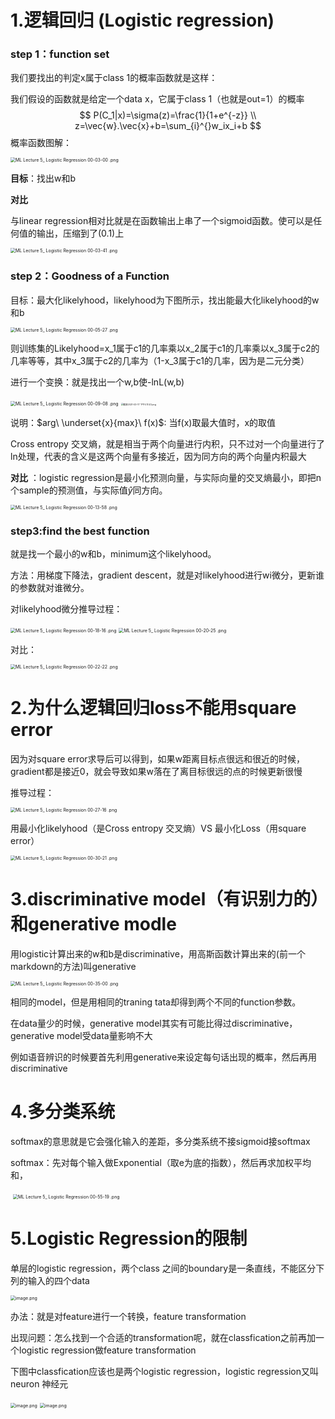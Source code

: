 # 1.逻辑回归 (Logistic regression)

### step 1：function set

我们要找出的判定x属于class 1的概率函数就是这样：

我们假设的函数就是给定一个data x，它属于class 1（也就是out=1）的概率
$$
P(C_1|x)=\sigma(z)=\frac{1}{1+e^{-z}}
\\
z=\vec{w}.\vec{x}+b=\sum_{i}^{}w_ix_i+b
$$
概率函数图解：

<img src="https://i.loli.net/2021/03/17/7DWbJS3OzmuEFi8.png" alt="ML Lecture 5_ Logistic Regression 00-03-00 .png" style="zoom:50%;" />

**目标**：找出w和b

**对比**

与linear regression相对比就是在函数输出上串了一个sigmoid函数。使可以是任何值的输出，压缩到了(0.1)上

<img src="https://i.loli.net/2021/03/17/yXqwCU87vVOfxMm.png" alt="ML Lecture 5_ Logistic Regression 00-03-41 .png" style="zoom:50%;" />

### step 2：Goodness of a Function

目标：最大化likelyhood，likelyhood为下图所示，找出能最大化likelyhood的w和b

<img src="https://i.loli.net/2021/03/17/H3rYmeRK6swEuWJ.png" alt="ML Lecture 5_ Logistic Regression 00-05-27 .png" style="zoom:50%;" />

则训练集的Likelyhood=x_1属于c1的几率乘以x_2属于c1的几率乘以x_3属于c2的几率等等，其中x_3属于c2的几率为（1-x_3属于c1的几率，因为是二元分类）

进行一个变换：就是找出一个w,b使-lnL(w,b)

<img src="https://i.loli.net/2021/03/17/TH56shYufg2antk.png" alt="ML Lecture 5_ Logistic Regression 00-09-08 .png" style="zoom:50%;" />

<img src="https://i.loli.net/2021/03/17/8YkvtBSGc9UpVwl.png" alt="截屏2021-03-17 下午5.17.43.png" style="zoom: 25%;" />

说明：$arg\ \underset{x}{max}\ f(x)$: 当f(x)取最大值时，x的取值

Cross entropy 交叉熵，就是相当于两个向量进行内积，只不过对一个向量进行了ln处理，代表的含义是这两个向量有多接近，因为同方向的两个向量内积最大

**对比**  ：logistic regression是最小化预测向量，与实际向量的交叉熵最小，即把n个sample的预测值，与实际值$\hat{y}$同方向。

<img src="https://i.loli.net/2021/03/17/Ztlec4Ny1WUIXQh.png" alt="ML Lecture 5_ Logistic Regression 00-13-58 .png" style="zoom:50%;" />

### step3:find the best function

就是找一个最小的w和b，minimum这个likelyhood。

方法：用梯度下降法，gradient descent，就是对likelyhood进行wi微分，更新谁的参数就对谁微分。

对likelyhood微分推导过程：

<img src="https://i.loli.net/2021/03/17/GaVBulsJ8Ngdk6x.png" alt="ML Lecture 5_ Logistic Regression 00-18-16 .png" style="zoom: 50%;" />

<img src="https://i.loli.net/2021/03/17/zmGjYyOXL8ZJRq9.png" alt="ML Lecture 5_ Logistic Regression 00-20-25 .png" style="zoom:50%;" />

对比：

<img src="https://i.loli.net/2021/03/17/IJfvK2t4TcN1kCV.png" alt="ML Lecture 5_ Logistic Regression 00-22-22 .png" style="zoom:50%;" />

# 2.为什么逻辑回归loss不能用square error

因为对square error求导后可以得到，如果w距离目标点很远和很近的时候，gradient都是接近0，就会导致如果w落在了离目标很远的点的时候更新很慢

推导过程：

<img src="https://i.loli.net/2021/03/17/EWRLOZoudN8eBJb.png" alt="ML Lecture 5_ Logistic Regression 00-27-16 .png" style="zoom:50%;" />



用最小化likelyhood（是Cross entropy 交叉熵）VS 最小化Loss（用square error）

<img src="https://i.loli.net/2021/03/17/zYCiHEqWwXkgucZ.png" alt="ML Lecture 5_ Logistic Regression 00-30-21 .png" style="zoom:50%;" />



# 3.discriminative model（有识别力的）和generative modle

用logistic计算出来的w和b是discriminative，用高斯函数计算出来的(前一个markdown的方法)叫generative

<img src="https://i.loli.net/2021/03/17/ULXWzMSwbs3INQD.png" alt="ML Lecture 5_ Logistic Regression 00-35-00 .png" style="zoom:50%;" />

相同的model，但是用相同的traning tata却得到两个不同的function参数。

在data量少的时候，generative model其实有可能比得过discriminative，generative model受data量影响不大

例如语音辨识的时候要首先利用generative来设定每句话出现的概率，然后再用discriminative

# 4.多分类系统

softmax的意思就是它会强化输入的差距，多分类系统不接sigmoid接softmax

softmax：先对每个输入做Exponential（取e为底的指数），然后再求加权平均和，

<img src="https://i.loli.net/2021/03/17/GDtqQkbVTP7zpO8.png" alt="" style="zoom:50%;" />



<img src="https://i.loli.net/2021/03/17/fT6MjFY4KSNDWXo.png" alt="ML Lecture 5_ Logistic Regression 00-55-19 .png" style="zoom:50%;" />

# 5.Logistic Regression的限制

单层的logistic regression，两个class 之间的boundary是一条直线，不能区分下列的输入的四个data

<img src="https://i.loli.net/2021/03/17/PR4nYrv3K6DIaGq.png" alt="image.png" style="zoom:50%;" />

办法：就是对feature进行一个转换，feature transformation

出现问题：怎么找到一个合适的transformation呢，就在classfication之前再加一个logistic regression做feature transformation

下图中classfication应该也是两个logistic regression，logistic regression又叫neuron 神经元

<img src="https://i.loli.net/2021/03/17/1Q3walSp5DPvyLW.png" alt="image.png" style="zoom:50%;" />

<img src="https://i.loli.net/2021/03/17/eb58oxHqcT1FGAW.png" alt="image.png" style="zoom:50%;" />











